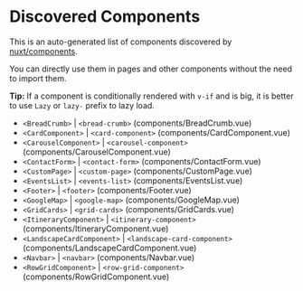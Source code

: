 # Discovered Components

This is an auto-generated list of components discovered by [nuxt/components](https://github.com/nuxt/components).

You can directly use them in pages and other components without the need to import them.

**Tip:** If a component is conditionally rendered with `v-if` and is big, it is better to use `Lazy` or `lazy-` prefix to lazy load.

- `<BreadCrumb>` | `<bread-crumb>` (components/BreadCrumb.vue)
- `<CardComponent>` | `<card-component>` (components/CardComponent.vue)
- `<CarouselComponent>` | `<carousel-component>` (components/CarouselComponent.vue)
- `<ContactForm>` | `<contact-form>` (components/ContactForm.vue)
- `<CustomPage>` | `<custom-page>` (components/CustomPage.vue)
- `<EventsList>` | `<events-list>` (components/EventsList.vue)
- `<Footer>` | `<footer>` (components/Footer.vue)
- `<GoogleMap>` | `<google-map>` (components/GoogleMap.vue)
- `<GridCards>` | `<grid-cards>` (components/GridCards.vue)
- `<ItineraryComponent>` | `<itinerary-component>` (components/ItineraryComponent.vue)
- `<LandscapeCardComponent>` | `<landscape-card-component>` (components/LandscapeCardComponent.vue)
- `<Navbar>` | `<navbar>` (components/Navbar.vue)
- `<RowGridComponent>` | `<row-grid-component>` (components/RowGridComponent.vue)
